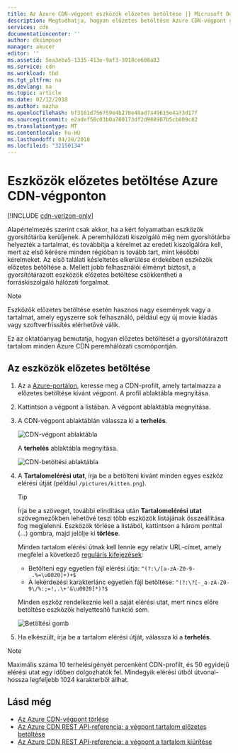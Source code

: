 ```yaml
---
title: Az Azure CDN-végpont eszközök előzetes betöltése |} Microsoft Docs
description: Megtudhatja, hogyan előzetes betöltése Azure CDN-végpont gyorsítótárazott tartalmat.
services: cdn
documentationcenter: ''
author: dksimpson
manager: akucer
editor: ''
ms.assetid: 5ea3eba5-1335-413e-9af3-3918ce608a83
ms.service: cdn
ms.workload: tbd
ms.tgt_pltfrm: na
ms.devlang: na
ms.topic: article
ms.date: 02/12/2018
ms.author: mazha
ms.openlocfilehash: bf3161d756759e4b278e48ad7a49615e4a73d17f
ms.sourcegitcommit: e2adef58c03b0a780173df2d988907b5cb809c82
ms.translationtype: MT
ms.contentlocale: hu-HU
ms.lasthandoff: 04/28/2018
ms.locfileid: "32150134"
---
```

# <a name="pre-load-assets-on-an-azure-cdn-endpoint"></a>Eszközök előzetes betöltése Azure CDN-végponton
[!INCLUDE [cdn-verizon-only](../../includes/cdn-verizon-only.md)]

Alapértelmezés szerint csak akkor, ha a kért folyamatban eszközök gyorsítótárba kerüljenek. A peremhálózati kiszolgáló még nem gyorsítótárba helyezték a tartalmat, és továbbítja a kérelmet az eredeti kiszolgálóra kell, mert az első kérésre minden régióban is tovább tart, mint későbbi kérelmeket. Az első találati késleltetés elkerülése érdekében eszközök előzetes betöltése a. Mellett jobb felhasználói élményt biztosít, a gyorsítótárazott eszközök előzetes betöltése csökkentheti a forráskiszolgáló hálózati forgalmat.

> [!NOTE]
> Eszközök előzetes betöltése esetén hasznos nagy események vagy a tartalmat, amely egyszerre sok felhasználó, például egy új movie kiadás vagy szoftverfrissítés elérhetővé válik.
> 
> 

Ez az oktatóanyag bemutatja, hogyan előzetes betöltését a gyorsítótárazott tartalom minden Azure CDN peremhálózati csomópontján.

## <a name="to-pre-load-assets"></a>Az eszközök előzetes betöltése
1. Az a [Azure-portálon](https://portal.azure.com), keresse meg a CDN-profilt, amely tartalmazza a előzetes betöltése kívánt végpont. A profil ablaktábla megnyitása.
    
2. Kattintson a végpont a listában. A végpont ablaktábla megnyitása.
3. A CDN-végpont ablaktáblán válassza ki a **terhelés**.
   
    ![CDN-végpont ablaktábla](./media/cdn-preload-endpoint/cdn-endpoint-blade.png)
   
    A **terhelés** ablaktábla megnyitása.
   
    ![CDN-betöltési ablaktábla](./media/cdn-preload-endpoint/cdn-load-blade.png)
4. A **Tartalomelérési utat**, írja be a betölteni kívánt minden egyes eszköz elérési útját (például `/pictures/kitten.png`).
   
   > [!TIP]
   > Írja be a szöveget, további elindítása után **Tartalomelérési utat** szövegmezőkben lehetővé teszi több eszközök listájának összeállítása fog megjelenni. Eszközök törlése a listából, kattintson a három ponttal (…) gombra, majd jelölje ki **törlése**.
   > 
   > Minden tartalom elérési útnak kell lennie egy relatív URL-címet, amely megfelel a következő [reguláris kifejezések](https://msdn.microsoft.com/library/az24scfc.aspx):  
   > - Betölteni egy egyetlen fájl elérési útja: `^(?:\/[a-zA-Z0-9-_.%=\u0020]+)+$`  
   > - A lekérdezési karakterlánc egyetlen fájl betöltése: `^(?:\?[-_a-zA-Z0-9\/%:;=!,.\+'&\u0020]*)?$` 
   > 
   > Minden eszköz rendelkeznie kell a saját elérési utat, mert nincs előre betöltése eszközök helyettesítő funkció sem.
   > 
   > 
   
    ![Betöltési gomb](./media/cdn-preload-endpoint/cdn-load-paths.png)
5. Ha elkészült, írja be a tartalom elérési útját, válassza ki a **terhelés**.
   

> [!NOTE]
> Maximális száma 10 terhelésigényét percenként CDN-profilt, és 50 egyidejű elérési utat egy időben dolgozhatók fel. Mindegyik elérési útból útvonal-hossza legfeljebb 1024 karakterből állhat.
> 
> 

## <a name="see-also"></a>Lásd még
* [Az Azure CDN-végpont törlése](cdn-purge-endpoint.md)
* [Az Azure CDN REST API-referencia: a végpont tartalom előzetes betöltése](https://docs.microsoft.com/rest/api/cdn/endpoints/loadcontent)
* [Az Azure CDN REST API-referencia: a végpont a tartalom kiürítése](https://docs.microsoft.com/rest/api/cdn/endpoints/purgecontent)

